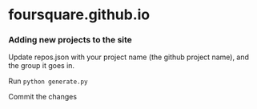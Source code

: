 # foursquare.github.io

### Adding new projects to the site
Update repos.json with your project name (the github project name), and the group it goes in.

Run `python generate.py`

Commit the changes
